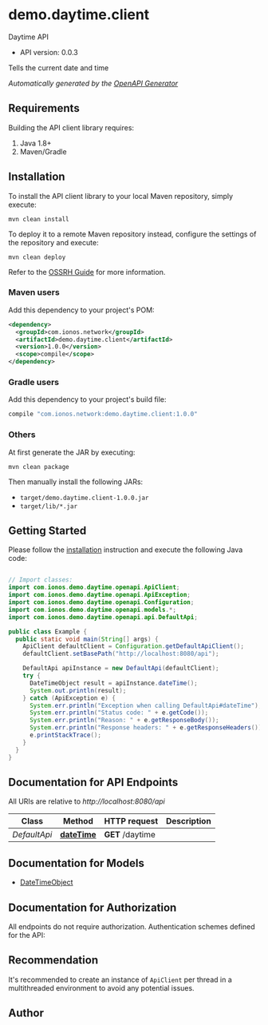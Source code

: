 # demo.daytime.client

Daytime API
- API version: 0.0.3

Tells the current date and time


*Automatically generated by the [OpenAPI Generator](https://openapi-generator.tech)*


## Requirements

Building the API client library requires:
1. Java 1.8+
2. Maven/Gradle

## Installation

To install the API client library to your local Maven repository, simply execute:

```shell
mvn clean install
```

To deploy it to a remote Maven repository instead, configure the settings of the repository and execute:

```shell
mvn clean deploy
```

Refer to the [OSSRH Guide](http://central.sonatype.org/pages/ossrh-guide.html) for more information.

### Maven users

Add this dependency to your project's POM:

```xml
<dependency>
  <groupId>com.ionos.network</groupId>
  <artifactId>demo.daytime.client</artifactId>
  <version>1.0.0</version>
  <scope>compile</scope>
</dependency>
```

### Gradle users

Add this dependency to your project's build file:

```groovy
compile "com.ionos.network:demo.daytime.client:1.0.0"
```

### Others

At first generate the JAR by executing:

```shell
mvn clean package
```

Then manually install the following JARs:

* `target/demo.daytime.client-1.0.0.jar`
* `target/lib/*.jar`

## Getting Started

Please follow the [installation](#installation) instruction and execute the following Java code:

```java

// Import classes:
import com.ionos.demo.daytime.openapi.ApiClient;
import com.ionos.demo.daytime.openapi.ApiException;
import com.ionos.demo.daytime.openapi.Configuration;
import com.ionos.demo.daytime.openapi.models.*;
import com.ionos.demo.daytime.openapi.api.DefaultApi;

public class Example {
  public static void main(String[] args) {
    ApiClient defaultClient = Configuration.getDefaultApiClient();
    defaultClient.setBasePath("http://localhost:8080/api");

    DefaultApi apiInstance = new DefaultApi(defaultClient);
    try {
      DateTimeObject result = apiInstance.dateTime();
      System.out.println(result);
    } catch (ApiException e) {
      System.err.println("Exception when calling DefaultApi#dateTime");
      System.err.println("Status code: " + e.getCode());
      System.err.println("Reason: " + e.getResponseBody());
      System.err.println("Response headers: " + e.getResponseHeaders());
      e.printStackTrace();
    }
  }
}

```

## Documentation for API Endpoints

All URIs are relative to *http://localhost:8080/api*

Class | Method | HTTP request | Description
------------ | ------------- | ------------- | -------------
*DefaultApi* | [**dateTime**](docs/DefaultApi.md#dateTime) | **GET** /daytime | 


## Documentation for Models

 - [DateTimeObject](docs/DateTimeObject.md)


## Documentation for Authorization

All endpoints do not require authorization.
Authentication schemes defined for the API:

## Recommendation

It's recommended to create an instance of `ApiClient` per thread in a multithreaded environment to avoid any potential issues.

## Author



